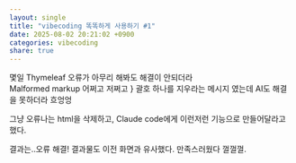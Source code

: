 ```yaml
---
layout: single
title: "vibecoding 똑똑하게 사용하기 #1"
date: 2025-08-02 20:21:02 +0900
categories: vibecoding
share: true
---
```


몇일 Thymeleaf 오류가 아무리 해봐도 해결이 안되더라  
Malformed markup 어쩌고 저쩌고 } 괄호 하나를 지우라는 메시지 였는데
AI도 해결을 못하더라 흐엉엉

그냥 오류나는 html을 삭제하고, Claude code에게 이런저런 기능으로 만들어달라고 했다.

결과는..오류 해결!
결과물도 이전 화면과 유사했다. 만족스러웠다 껄껄껄.
